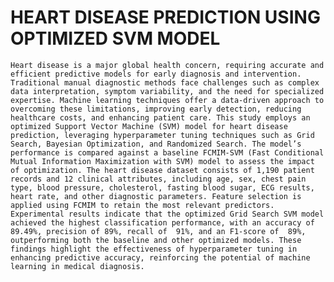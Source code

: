 # HEART DISEASE PREDICTION USING OPTIMIZED SVM MODEL
	Heart disease is a major global health concern, requiring accurate and efficient predictive models for early diagnosis and intervention. Traditional manual diagnostic methods face challenges such as complex data interpretation, symptom variability, and the need for specialized expertise. Machine learning techniques offer a data-driven approach to overcoming these limitations, improving early detection, reducing healthcare costs, and enhancing patient care. This study employs an optimized Support Vector Machine (SVM) model for heart disease prediction, leveraging hyperparameter tuning techniques such as Grid Search, Bayesian Optimization, and Randomized Search. The model’s performance is compared against a baseline FCMIM-SVM (Fast Conditional Mutual Information Maximization with SVM) model to assess the impact of optimization. The heart disease dataset consists of 1,190 patient records and 12 clinical attributes, including age, sex, chest pain type, blood pressure, cholesterol, fasting blood sugar, ECG results, heart rate, and other diagnostic parameters. Feature selection is applied using FCMIM to retain the most relevant predictors. Experimental results indicate that the optimized Grid Search SVM model achieved the highest classification performance, with an accuracy of 89.49%, precision of 89%, recall of  91%, and an F1-score of  89%, outperforming both the baseline and other optimized models. These findings highlight the effectiveness of hyperparameter tuning in enhancing predictive accuracy, reinforcing the potential of machine learning in medical diagnosis.
